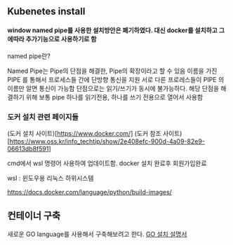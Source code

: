 ## Kubenetes install

#### window named pipe를 사용한 설치방안은 폐기하였다. 대신 docker를 설치하고 그에따라 추가기능으로 사용하기로 함

named pipe란? 

Named Pipe는 Pipe의 단점을 해결한, Pipe의 확장이라고 할 수 있음
이름을 가진 PIPE 를 통해서 프로세스들 간에 단방향 통신을 지원
서로 다른 프로레스들이 PIPE 의 이름만 알면 통신이 가능함
단점으로는 읽기/쓰기가 동시에 불가능하다.
해당 단점을 해결하기 위해 보통 pipe 하나를 읽기전용, 하나를 쓰기 전용으로 열어서 사용함


### 도커 설치 관련 페이지들
(도커 설치 사이트)[https://www.docker.com/]
(도커 참조 사이트)[https://www.oss.kr/info_techtip/show/2e408efc-900d-4a09-82e9-06613db8f591]

cmd에서 wsl 명령어 사용하여 업데이트함. docker 설치 완료후 회원가입완료

wsl : 윈도우용 리눅스 하위시스템

https://docs.docker.com/language/python/build-images/


## 컨테이너 구축
새로운 GO language를 사용해서 구축해보려고 한다.
[GO 설치 설명서](https://docs.docker.com/language/golang/build-images/)
